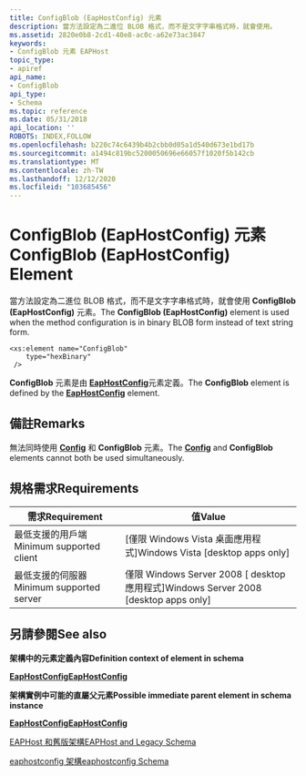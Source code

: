 ```yaml
---
title: ConfigBlob (EapHostConfig) 元素
description: 當方法設定為二進位 BLOB 格式，而不是文字字串格式時，就會使用。
ms.assetid: 2820e0b8-2cd1-40e8-ac0c-a62e73ac3847
keywords:
- ConfigBlob 元素 EAPHost
topic_type:
- apiref
api_name:
- ConfigBlob
api_type:
- Schema
ms.topic: reference
ms.date: 05/31/2018
api_location: ''
ROBOTS: INDEX,FOLLOW
ms.openlocfilehash: b220c74c6439b4b2cbb0d05a1d540d673e1bd17b
ms.sourcegitcommit: a1494c819bc5200050696e66057f1020f5b142cb
ms.translationtype: MT
ms.contentlocale: zh-TW
ms.lasthandoff: 12/12/2020
ms.locfileid: "103685456"
---
```

# <a name="configblob-eaphostconfig-element"></a><span data-ttu-id="f463c-104">ConfigBlob (EapHostConfig) 元素</span><span class="sxs-lookup"><span data-stu-id="f463c-104">ConfigBlob (EapHostConfig) Element</span></span>

<span data-ttu-id="f463c-105">當方法設定為二進位 BLOB 格式，而不是文字字串格式時，就會使用 **ConfigBlob (EapHostConfig)** 元素。</span><span class="sxs-lookup"><span data-stu-id="f463c-105">The **ConfigBlob (EapHostConfig)** element is used when the method configuration is in binary BLOB form instead of text string form.</span></span>

``` syntax
<xs:element name="ConfigBlob"
    type="hexBinary"
 />
```

<span data-ttu-id="f463c-106">**ConfigBlob** 元素是由 [**EapHostConfig**](eaphostconfigschema-eaphostconfig-element.md)元素定義。</span><span class="sxs-lookup"><span data-stu-id="f463c-106">The **ConfigBlob** element is defined by the [**EapHostConfig**](eaphostconfigschema-eaphostconfig-element.md) element.</span></span>

## <a name="remarks"></a><span data-ttu-id="f463c-107">備註</span><span class="sxs-lookup"><span data-stu-id="f463c-107">Remarks</span></span>

<span data-ttu-id="f463c-108">無法同時使用 [**Config**](eaphostconfigschema-config-eaphostconfig-element.md) 和 **ConfigBlob** 元素。</span><span class="sxs-lookup"><span data-stu-id="f463c-108">The [**Config**](eaphostconfigschema-config-eaphostconfig-element.md) and **ConfigBlob** elements cannot both be used simultaneously.</span></span>

## <a name="requirements"></a><span data-ttu-id="f463c-109">規格需求</span><span class="sxs-lookup"><span data-stu-id="f463c-109">Requirements</span></span>



| <span data-ttu-id="f463c-110">需求</span><span class="sxs-lookup"><span data-stu-id="f463c-110">Requirement</span></span> | <span data-ttu-id="f463c-111">值</span><span class="sxs-lookup"><span data-stu-id="f463c-111">Value</span></span> |
|-------------------------------------|------------------------------------------------------|
| <span data-ttu-id="f463c-112">最低支援的用戶端</span><span class="sxs-lookup"><span data-stu-id="f463c-112">Minimum supported client</span></span><br/> | <span data-ttu-id="f463c-113">\[僅限 Windows Vista 桌面應用程式\]</span><span class="sxs-lookup"><span data-stu-id="f463c-113">Windows Vista \[desktop apps only\]</span></span><br/>       |
| <span data-ttu-id="f463c-114">最低支援的伺服器</span><span class="sxs-lookup"><span data-stu-id="f463c-114">Minimum supported server</span></span><br/> | <span data-ttu-id="f463c-115">僅限 Windows Server 2008 \[ desktop 應用程式\]</span><span class="sxs-lookup"><span data-stu-id="f463c-115">Windows Server 2008 \[desktop apps only\]</span></span><br/> |



## <a name="see-also"></a><span data-ttu-id="f463c-116">另請參閱</span><span class="sxs-lookup"><span data-stu-id="f463c-116">See also</span></span>

<dl> <dt>

<span data-ttu-id="f463c-117">**架構中的元素定義內容**</span><span class="sxs-lookup"><span data-stu-id="f463c-117">**Definition context of element in schema**</span></span>
</dt> <dt>

[<span data-ttu-id="f463c-118">**EapHostConfig**</span><span class="sxs-lookup"><span data-stu-id="f463c-118">**EapHostConfig**</span></span>](eaphostconfigschema-eaphostconfig-element.md)
</dt> <dt>

<span data-ttu-id="f463c-119">**架構實例中可能的直屬父元素**</span><span class="sxs-lookup"><span data-stu-id="f463c-119">**Possible immediate parent element in schema instance**</span></span>
</dt> <dt>

[<span data-ttu-id="f463c-120">**EapHostConfig**</span><span class="sxs-lookup"><span data-stu-id="f463c-120">**EapHostConfig**</span></span>](eaphostconfigschema-eaphostconfig-element.md)
</dt> <dt>

[<span data-ttu-id="f463c-121">EAPHost 和舊版架構</span><span class="sxs-lookup"><span data-stu-id="f463c-121">EAPHost and Legacy Schema</span></span>](eaphost-schemas.md)
</dt> <dt>

[<span data-ttu-id="f463c-122">eaphostconfig 架構</span><span class="sxs-lookup"><span data-stu-id="f463c-122">eaphostconfig Schema</span></span>](eaphostconfigschema-schema.md)
</dt> </dl>

 

 





